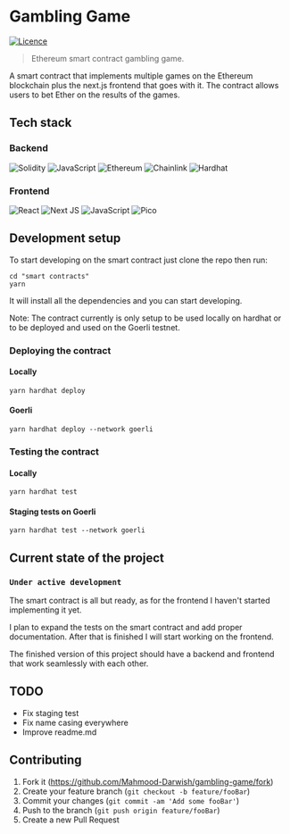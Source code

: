 # Gambling Game

[![Licence](https://img.shields.io/github/license/Ileriayo/markdown-badges?style=plastic)](./LICENSE.md)

> Ethereum smart contract gambling game.

A smart contract that implements multiple games on the Ethereum blockchain plus the next.js frontend that goes with it. The contract allows users to bet Ether on the results of the games.

## Tech stack

### Backend

![Solidity](https://img.shields.io/badge/Solidity-%23363636.svg?style=for-the-badge&logo=solidity&logoColor=white)
![JavaScript](https://img.shields.io/badge/javascript-%23323330.svg?style=for-the-badge&logo=javascript&logoColor=%23F7DF1E)
![Ethereum](https://img.shields.io/badge/Ethereum-3C3C3D?style=for-the-badge&logo=Ethereum&logoColor=white)
![Chainlink](https://img.shields.io/badge/Chainlink-375BD2?style=for-the-badge&logo=Chainlink&logoColor=white)
![Hardhat](https://img.shields.io/badge/Hardhat-yellow.svg?style=for-the-badge)

### Frontend

![React](https://img.shields.io/badge/react-%2320232a.svg?style=for-the-badge&logo=react&logoColor=%2361DAFB)
![Next JS](https://img.shields.io/badge/Next-black?style=for-the-badge&logo=next.js&logoColor=white)
![JavaScript](https://img.shields.io/badge/javascript-%23323330.svg?style=for-the-badge&logo=javascript&logoColor=%23F7DF1E)
![Pico](https://img.shields.io/badge/Pico.CSS-gray.svg?style=for-the-badge)

## Development setup

To start developing on the smart contract just clone the repo then run:

```
cd "smart contracts"
yarn
```

It will install all the dependencies and you can start developing.

Note: The contract currently is only setup to be used locally on hardhat or to be deployed and used on the Goerli testnet.

### Deploying the contract

#### Locally

```
yarn hardhat deploy
```

#### Goerli

```
yarn hardhat deploy --network goerli
```

### Testing the contract

#### Locally

```
yarn hardhat test
```

#### Staging tests on Goerli

```
yarn hardhat test --network goerli
```

## Current state of the project

### `Under active development`

The smart contract is all but ready, as for the frontend I haven't started implementing it yet.

I plan to expand the tests on the smart contract and add proper documentation. After that is finished I will start working on the frontend.

The finished version of this project should have a backend and frontend that work seamlessly with each other.

## TODO

- Fix staging test
- Fix name casing everywhere
- Improve readme.md

## Contributing

1. Fork it (<https://github.com/Mahmood-Darwish/gambling-game/fork>)
2. Create your feature branch (`git checkout -b feature/fooBar`)
3. Commit your changes (`git commit -am 'Add some fooBar'`)
4. Push to the branch (`git push origin feature/fooBar`)
5. Create a new Pull Request
